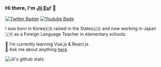 ### Hi there, I'm [Jii Eu](https://www.jioneeu.com/)! 👋

[![Twitter Badge](https://img.shields.io/twitter/url?color=skyblue&label=Twitter&logo=twitter&logoColor=skyblue&style=flat-square&url=https%3A%2F%2Fwww.twitter.com%2Fjioneeu)](https://www.twitter.com/jioneeu)
[![Youtube Bade](https://img.shields.io/twitter/url?color=red&label=YouTube&logo=youtube&logoColor=red&style=flat-square&url=https%3A%2F%2Fwww.youtube.com%2Fchannel%2FUC8hY3wjYlK2U9W4fqKN598Q%3Fview_as%3Dsubscriber)](https://www.youtube.com/channel/UC8hY3wjYlK2U9W4fqKN598Q?view_as=subscriber)

I was born in Korea🇰🇷 raised in the States🇺🇸 and now working in Japan🇯🇵 as a Foreign Language Teacher in elementary schools.

🌱 I’m currently learning Vue.js & React.js <br>
💬 Ask me about anything [here](https://github.com/jioneeu/jioneeu/issues)

![Jii's github stats](https://github-readme-stats.vercel.app/api?username=jioneeu&show_icons=true)
